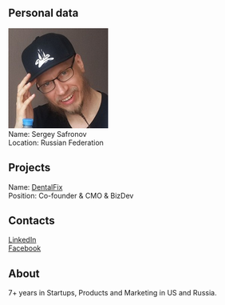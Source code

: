 ## Personal data
![sergey safronov photo](photo/sergey_safronov.jpg)  
Name:   Sergey Safronov  
Location: Russian Federation  
## Projects 
Name: [DentalFix](../projects/dentalfix.md)  
Position: Co-founder & CMO & BizDev  
## Contacts
[LinkedIn](https://www.linkedin.com/in/dblss/)    
[Facebook](https://www.facebook.com/sekasovich)
## About
7+ years in Startups, Products and Marketing in US and Russia.
